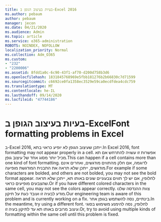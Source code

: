 ```yaml
---
title: בעיות בעיצוב הגופן ב-Excel 2016
ms.author: pebaum
author: pebaum
manager: jecon
ms.date: 04/21/2020
ms.audience: Admin
ms.topic: article
ms.service: o365-administration
ROBOTS: NOINDEX, NOFOLLOW
localization_priority: Normal
ms.collection: Adm_O365
ms.custom:
- "232"
- "2200006"
ms.assetid: 8fdd1a0c-6c90-43f1-af70-d200d758b3d6
ms.openlocfilehash: 1831845768969e5fbb181276b2b66830c7d71599
ms.sourcegitcommit: c6692ce0fa1358ec3529e59ca0ecdfdea4cdc759
ms.translationtype: MT
ms.contentlocale: he-IL
ms.lasthandoff: 09/14/2020
ms.locfileid: "47744186"
---
```

# <a name="font-formatting-problems-in-excel"></a><span data-ttu-id="3a0a7-102">בעיות בעיצוב הגופן ב-Excel</span><span class="sxs-lookup"><span data-stu-id="3a0a7-102">Font formatting problems in Excel</span></span>

<span data-ttu-id="3a0a7-103">ב-Excel 2016, ייתכן שעיצוב הגופן לא יופיע כראוי בתא.</span><span class="sxs-lookup"><span data-stu-id="3a0a7-103">In Excel 2016, font formatting may not appear properly in a cell.</span></span> <span data-ttu-id="3a0a7-104">אפשרות זו עשויה להתרחש אם תא מכיל יותר מסוג אחד של עיצוב גופן.</span><span class="sxs-lookup"><span data-stu-id="3a0a7-104">This can happen if a cell contains more than one kind of font formatting.</span></span> <span data-ttu-id="3a0a7-105">לדוגמה, אם חלק מהתווים מודגשים, ואחרים אינם מודגשים, ייתכן שלא תראה את התבנית המודגשת מופיעה.</span><span class="sxs-lookup"><span data-stu-id="3a0a7-105">For example if some characters are bolded, and others are not bolded, you may not see the bold format appear.</span></span> <span data-ttu-id="3a0a7-106">לחלופין, אם יש לך תווים צבעוניים שונים באותו תא, ייתכן שלא תראה שהצבעים מופיעים כראוי.</span><span class="sxs-lookup"><span data-stu-id="3a0a7-106">Or if you have different colored characters in the same cell, you may not see the colors appear correctly.</span></span> <span data-ttu-id="3a0a7-107">צוות ההנדסה שלנו מודע לבעיה זו ועובד כעת על תיקון.</span><span class="sxs-lookup"><span data-stu-id="3a0a7-107">Our engineering team is aware of this problem and is currently working on a fix.</span></span> <span data-ttu-id="3a0a7-108">בינתיים, נסה להשתמש בגופן אחר.</span><span class="sxs-lookup"><span data-stu-id="3a0a7-108">In the meantime, try using a different font.</span></span> <span data-ttu-id="3a0a7-109">לחלופין, נסה להימנע משימוש בסוגי עיצוב מרובים באותו תא עד לתיקון בעיה זו.</span><span class="sxs-lookup"><span data-stu-id="3a0a7-109">Or, try to avoid using multiple kinds of formatting within the same cell until this problem is fixed.</span></span>
  